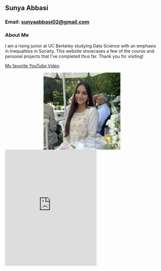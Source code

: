 ## Sunya Abbasi
### Email: sunyaabbasi02@gmail.com


### About Me

I am a rising junior at UC Berkeley studying Data Science with an emphasis in Inequalities in Society. This website showcases a few of the course and personal projects that I've completed thus far. Thank you for visiting!

[My favorite YouTube Video](https://www.youtube.com/watch?v=WtJjjHOpHoo)

<img src="./resized.png" style="width:50%; margin:auto; display:block">

<iframe src="https://open.spotify.com/embed/track/1OCWIWaX0vxZyGPD1YgUKi" width="300" height="380" frameborder="0" allowtransparency="true" allow="encrypted-media"></iframe>

